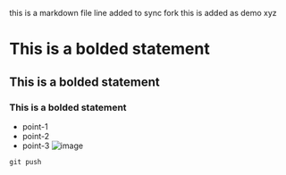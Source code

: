 this is a markdown file
line added to sync fork
this is added as demo
xyz
# This is a bolded statement 
## This is a bolded statement
### This is a bolded statement
* point-1
* point-2
* point-3
![image](https://github.com/theharpretsingh/demo-693/assets/110823944/36b0c9d8-f323-4547-8155-67aeebaa2180)

```
git push
```
